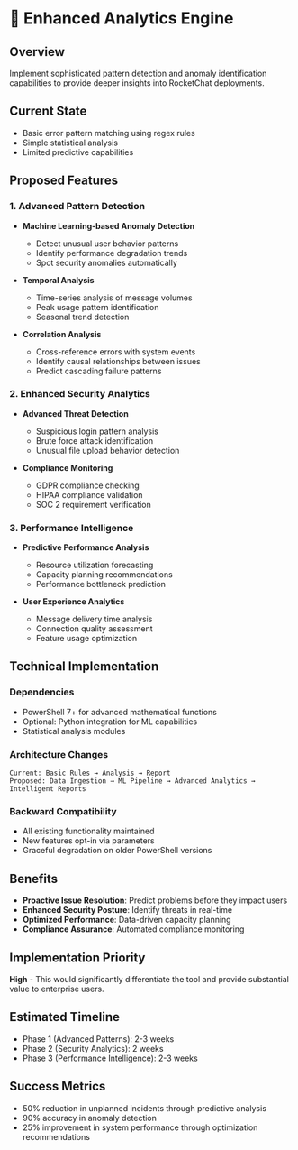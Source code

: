 # 🚀 Enhanced Analytics Engine

## Overview
Implement sophisticated pattern detection and anomaly identification capabilities to provide deeper insights into RocketChat deployments.

## Current State
- Basic error pattern matching using regex rules
- Simple statistical analysis
- Limited predictive capabilities

## Proposed Features

### 1. Advanced Pattern Detection
- **Machine Learning-based Anomaly Detection**
  - Detect unusual user behavior patterns
  - Identify performance degradation trends
  - Spot security anomalies automatically
  
- **Temporal Analysis**
  - Time-series analysis of message volumes
  - Peak usage pattern identification
  - Seasonal trend detection

- **Correlation Analysis** 
  - Cross-reference errors with system events
  - Identify causal relationships between issues
  - Predict cascading failure patterns

### 2. Enhanced Security Analytics
- **Advanced Threat Detection**
  - Suspicious login pattern analysis
  - Brute force attack identification
  - Unusual file upload behavior detection
  
- **Compliance Monitoring**
  - GDPR compliance checking
  - HIPAA compliance validation
  - SOC 2 requirement verification

### 3. Performance Intelligence
- **Predictive Performance Analysis**
  - Resource utilization forecasting
  - Capacity planning recommendations
  - Performance bottleneck prediction
  
- **User Experience Analytics**
  - Message delivery time analysis
  - Connection quality assessment
  - Feature usage optimization

## Technical Implementation

### Dependencies
- PowerShell 7+ for advanced mathematical functions
- Optional: Python integration for ML capabilities
- Statistical analysis modules

### Architecture Changes
```
Current: Basic Rules → Analysis → Report
Proposed: Data Ingestion → ML Pipeline → Advanced Analytics → Intelligent Reports
```

### Backward Compatibility
- All existing functionality maintained
- New features opt-in via parameters
- Graceful degradation on older PowerShell versions

## Benefits
- **Proactive Issue Resolution**: Predict problems before they impact users
- **Enhanced Security Posture**: Identify threats in real-time
- **Optimized Performance**: Data-driven capacity planning
- **Compliance Assurance**: Automated compliance monitoring

## Implementation Priority
**High** - This would significantly differentiate the tool and provide substantial value to enterprise users.

## Estimated Timeline
- Phase 1 (Advanced Patterns): 2-3 weeks
- Phase 2 (Security Analytics): 2 weeks  
- Phase 3 (Performance Intelligence): 2-3 weeks

## Success Metrics
- 50% reduction in unplanned incidents through predictive analysis
- 90% accuracy in anomaly detection
- 25% improvement in system performance through optimization recommendations
